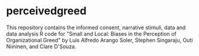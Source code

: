 # perceivedgreed
This repository contains the informed consent, narrative stimuli, data and data analysis R code for "Small and Local: Biases in the Perception of Organizational Greed" by Luis Alfredo Arango Soler, Stephen Singaraju, Outi Niininen, and Clare D'Souza.
